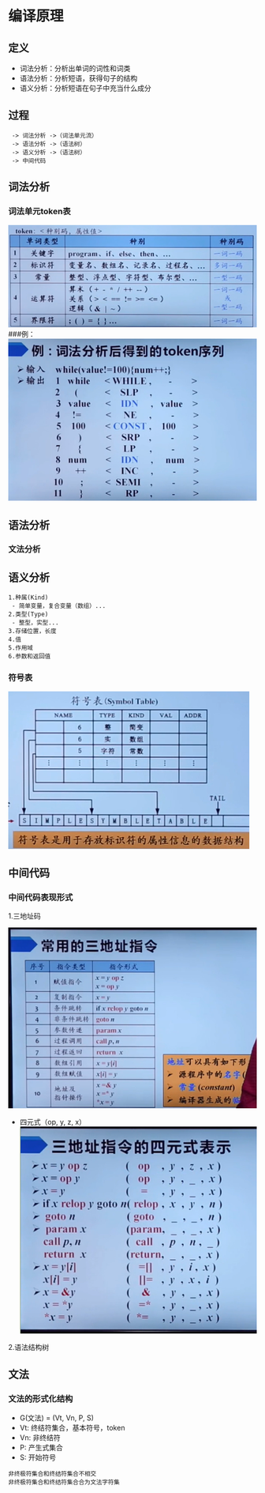 # 编译原理

## 定义
 - 词法分析：分析出单词的词性和词类
 - 语法分析：分析短语，获得句子的结构
 - 语义分析：分析短语在句子中充当什么成分
 
## 过程
````
 -> 词法分析 ->（词法单元流）
 -> 语法分析 ->（语法树）
 -> 语义分析 ->（语法树）
 -> 中间代码
````

## 词法分析
### 词法单元token表
![](./token_table.png)
###例：
![实例 a](./token_example.png)
## 语法分析
### 文法分析
## 语义分析
````
1.种属(Kind)
 - 简单变量，复合变量（数组）...
2.类型(Type)
 - 整型，实型...
3.存储位置，长度
4.值
5.作用域
6.参数和返回值
````
### 符号表
![](./symbol_table.png)
## 中间代码
### 中间代码表现形式
1.三地址码

![](./threeb_addr.png)
- 四元式（op, y, z, x）
  ![](./four_rep_table.png)

2.语法结构树


## 文法
### 文法的形式化结构
- G(文法) = (Vt, Vn, P, S)
- Vt: 终结符集合，基本符号，token
- Vn: 非终结符
- P: 产生式集合
- S: 开始符号
````
非终极符集合和终结符集合不相交
非终极符集合和终结符集合合为文法字符集
````


